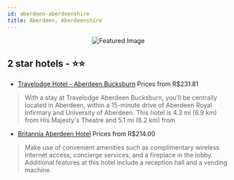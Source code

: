 ```yaml
---
id: aberdeen-aberdeenshire
title: Aberdeen, Aberdeenshire
---
```


<center><img src="https://i.travelapi.com/hotels/1000000/870000/869600/869543/be204a00_z.jpg" alt="Featured Image" /></center>


##  2 star hotels - ⭐️⭐️

-    [Travelodge Hotel - Aberdeen Bucksburn](https://us.hurb.com/hotels/aberdeen/travelodge-hotel-aberdeen-bucksburn-JNP-JP923035?cmp=18055) Prices from R$231.81
   > With a stay at Travelodge Aberdeen Bucksburn, you'll be centrally located in Aberdeen, within a 15-minute drive of Aberdeen Royal Infirmary and University of Aberdeen. This hotel is 4.3 mi (6.9 km) from His Majesty's Theatre and 5.1 mi (8.2 km) from 
-    [Britannia Aberdeen Hotel](https://us.hurb.com/hotels/aberdeen/britannia-aberdeen-hotel-JNP-JP739244?cmp=18055) Prices from R$214.00
   > Make use of convenient amenities such as complimentary wireless Internet access, concierge services, and a fireplace in the lobby. Additional features at this hotel include a reception hall and a vending machine.
